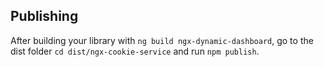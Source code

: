 ## Publishing

After building your library with `ng build ngx-dynamic-dashboard`, go to the dist folder `cd dist/ngx-cookie-service` and run `npm publish`.
